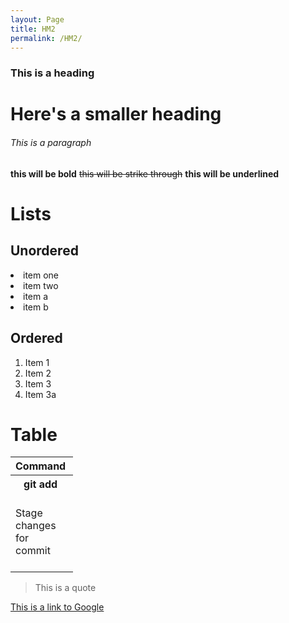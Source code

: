 ```yaml
---
layout: Page
title: HM2
permalink: /HM2/
---
```

<html>
<h3>This is a heading</h3>
<h1>Here's a smaller heading</h1>
<h6>This is a paragraph</h6>
<p><b>this will be bold</b> <strike>this will be strike through</strike> <b>this will be underlined</b></p>
<h1>Lists</h1>
<h2>Unordered</h2>
<li>item one</li>
<li>item two</li>
<li>item a</li>
<li>item b</li>
  
  <h2>Ordered</h2>
  <ol>
  <li>Item 1</li>
  <li>Item 2</li>
  <li>Item 3</li>
  <li>Item 3a</li>
  </ol>

  <h1>Table</h1>
  <table style="width:100">
    <tr>
      <th>Command</th>
      <th>Description</th>
    </tr>
    <tr>
      <th>git add</th>
      <th>git commit</th>
      <th>git push</th>
    </tr>
    <tr>
      <td>Stage changes for commit</td>
      <td>Record changes to the repository</td>
      <td>Upload local repository content to a remote repository</td>
    </tr>
  </table>
  <blockquote>This is a quote</blockquote>
  <p><a href="https://www.google.com">This is a link to Google</a></p>
  </html>
